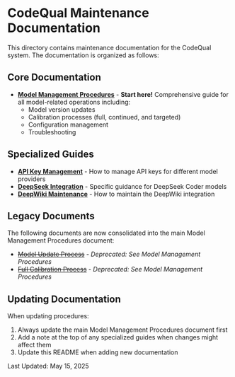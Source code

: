 # CodeQual Maintenance Documentation

This directory contains maintenance documentation for the CodeQual system. The documentation is organized as follows:

## Core Documentation

- [**Model Management Procedures**](./model-management-procedures.md) - **Start here!** Comprehensive guide for all model-related operations including:
  - Model version updates
  - Calibration processes (full, continued, and targeted)
  - Configuration management
  - Troubleshooting

## Specialized Guides

- [**API Key Management**](./api-key-guide.md) - How to manage API keys for different model providers
- [**DeepSeek Integration**](./deepseek-integration-guide.md) - Specific guidance for DeepSeek Coder models
- [**DeepWiki Maintenance**](./deepwiki-maintenance.md) - How to maintain the DeepWiki integration

## Legacy Documents

The following documents are now consolidated into the main Model Management Procedures document:

- [~~Model Update Process~~](./model-update-process.md) - *Deprecated: See Model Management Procedures*
- [~~Full Calibration Process~~](./full-calibration-process.md) - *Deprecated: See Model Management Procedures*

## Updating Documentation

When updating procedures:

1. Always update the main Model Management Procedures document first
2. Add a note at the top of any specialized guides when changes might affect them
3. Update this README when adding new documentation

Last Updated: May 15, 2025